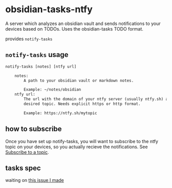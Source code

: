 # obsidian-tasks-ntfy

A server which analyzes an obsidian vault and sends notifications to your
devices based on TODOs. Uses the obsidian-tasks TODO format.

provides ``notify-tasks``

## ``notify-tasks`` usage

```txt
notify-tasks [notes] [ntfy url]

    notes:
        A path to your obsidian vault or markdown notes.

        Example: ~/notes/obsidian
    ntfy url:
        The url with the domain of your ntfy server (usually ntfy.sh) and the
        desired topic. Needs explicit https or http format.

        Example: https://ntfy.sh/mytopic
```

## how to subscribe

Once you have set up notify-tasks, you will want to subscribe to the ntfy topic
on your devices, so you actually recieve the notifications. See [Subscribe to a topic](https://ntfy.sh/#subscribe).

## tasks spec

waiting on [this issue I made](https://github.com/obsidian-tasks-group/obsidian-tasks/issues/1656)
